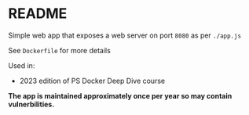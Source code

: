 # README

Simple web app that exposes a web server on port `8080` as per `./app.js`

See `Dockerfile` for more details

Used in:
- 2023 edition of PS Docker Deep Dive course

**The app is maintained approximately once per year so may contain vulnerbilities.**

